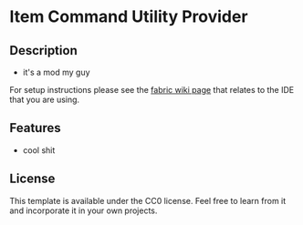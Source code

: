 # Item Command Utility Provider

## Description
- it's a mod my guy

For setup instructions please see the [fabric wiki page](https://fabricmc.net/wiki/tutorial:setup) that relates to the IDE that you are using.

## Features
- cool shit

## License

This template is available under the CC0 license. Feel free to learn from it and incorporate it in your own projects.
